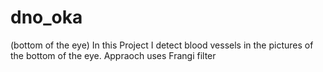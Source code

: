 # dno_oka
(bottom of the eye)
In this Project I detect blood vessels in the pictures of the bottom of the eye. Appraoch uses Frangi filter
